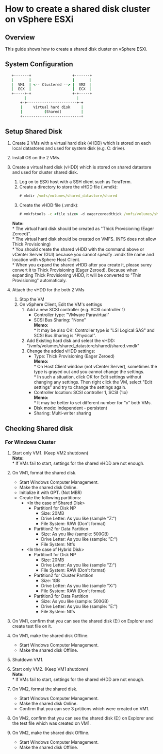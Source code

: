 # How to create a shared disk cluster on vSphere ESXi

## Overview
This guide shows how to create a shared disk cluster on vSphere ESXi.

## System Configuration
```bat
   +-------+                   +-------+
   |       |                   |       |
   |  VM1  | <-- Clustered --> |  VM2  |
   |  ECX  |                   |  ECX  |
   +-----+-+                   +-+-----+
         |                       |
       +-+-----------------------+-+
       |     Virtual hard disk     |
       |          (Shared)         |
       +---------------------------+
```
## Setup Shared Disk
1. Create 2 VMs with a virtual hard disk (vHDD) which is stored on each local datastores and used for system disk (e.g. C: drive).
1. Install OS on the 2 VMs.
1. Create a virtual hard disk (vHDD) which is stored on shared datastore and used for cluster shared disk.
	1. Log on to ESXi host with a SSH client such as TeraTerm.
	1. Create a directory to store the vHDD file (.vmdk):  
		```bat
		# mkdir /vmfs/volumes/shared_datastore/shared
		```
	1. Create the vHDD file (.vmdk):  
		```bat
		# vmkfstools -c <file size> -d eagerzeroedthick /vmfs/volumes/shared_datastore/shared/shared.vmdk
		```  
    **Note:**  
      \* The virtual hard disk should be created as "Thick Provisioning (Eager Zeroed)".  
	  \* The virtual hard disk should be created on VMFS. (NFS does not allow Thick Provisioning)  
	  \* You should create the shared vHDD with the command above or vCenter Server (GUI) because you cannot specify .vmdk file name and location with vSphere Host Client.  
	  \* When you expand the shared vHDD after you create it, please surey convert it to Thick Provisioning (Eager Zeroed). Because when expanding Thick Provisioning vHDD, it will be converted to "Thin Provisioning" automaticaly.  

1. Attach the vHDD for the both 2 VMs
	1. Stop the VM
	1. On vSphere Client, Edit the VM's settings
		1. Add a new  SCSI controller (e.g. SCSI controller 1)
			- Controller type: "VMware Paravirtual"
			- SCSI Bus Sharing: "None"  
    **Memo:**  
    \* It may be also OK: Controller type is "LSI Logical SAS" and SCSI Bus Sharing is "Physical".
		1. Add Existing hard disk and select the vHDD:  
			"/vmfs/volumes/shared_datastore/shared/shared.vmdk"
		1. Chenge the added vHDD settings:
			- Type: Thick Provisioning (Eager Zeroed)  
      **Memo:**  
      \* On Host Client window (not vCenter Server), sometimes the type is grayed out and you cannot change the settings.  
      \* In such a situation, click OK for Edit settings without changing any settings. Then right click the VM, select "Edit settings" and try to change the settings again.
			- Controller location: SCSI controller 1, SCSI (1:x)  
      **Memo:**  
       \* It may be better to set different number for "x" both VMs.
			- Disk mode: Independent - persistent
			- Sharing: Multi-writer sharing

## Checking Shared disk
### For Windows Cluster
1. Start only VM1. (Keep VM2 shutdown)  
	**Note:**  
  \* If VMs fail to start, settings for the shared vHDD are not enough.

1. On VM1, format the shared disk.
	- Start Windows Computer Management.
	- Make the shared disk Online.
	- Initialize it with GPT. (Not MBR)
	- Create the following partitions:
		- \<In the case of Shared Disk\>
			- Partition1 for Disk NP  
				- Size: 20MB  
				- Drive Letter: As you like (sample "Z:")
				- File System: RAW (Don't format)
			- Partition2 for Data Partition  
				- Size: As you like (sample: 500GB)  
				- Drive Letter: As you like (sample: "E:")
				- File System: Ntfs  
		- \<In the case of Hybrid Disk\>
			- Partition1 for Disk NP  
				- Size: 20MB  
				- Drive Letter: As you like (sample "Z:")  
				- File System: RAW (Don't format)
			- Partition2 for Cluster Partition  
				- Size: 1GB  
				- Drive Letter: As you like (sample "X:")  
				- File System: RAW (Don't format)
			- Partition3 for Data Partition
				- Size: As you like (sample: 500GB)  
				- Drive Letter: As you like (sample: "E:")  
				- File System: Ntfs
1. On VM1, confirm that you can see the shared disk (E:) on Explorer and create test file on it.
1. On VM1, make the shared disk Offline.
	- Start Windows Computer Management.
	- Make the shared disk Offline.
1. Shutdown VM1.

1. Start only VM2. (Keep VM1 shutdown)  
	**Note:**  
  \* If VMs fail to start, settings for the shared vHDD are not enough.

1. On VM2, format the shared disk.
	- Start Windows Computer Management.
	- Make the shared disk Online.
	- Confirm that you can see 3 prtitions which were created on VM1.
1. On VM2, confirm that you can see the shared disk (E:) on Explorer and the test file which was created on VM1.
1. On VM2, make the shared disk Offline.
	- Start Windows Computer Management.
	- Make the shared disk Offline.
